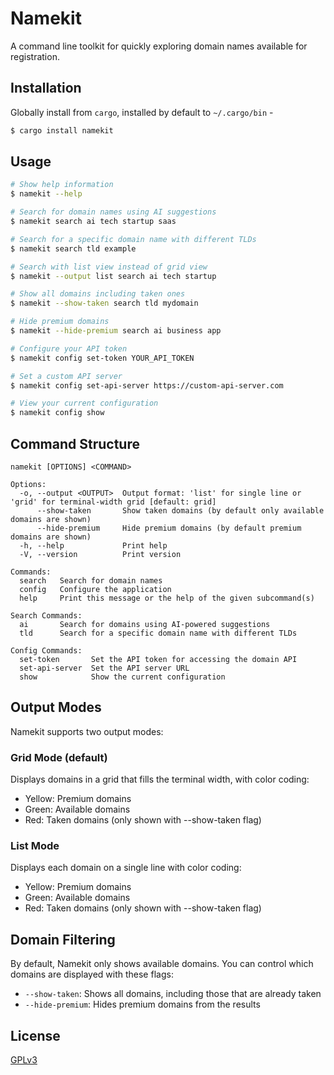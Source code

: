 # Namekit

A command line toolkit for quickly exploring domain names available for registration.

## Installation

Globally install from `cargo`, installed by default to `~/.cargo/bin` -

```sh
$ cargo install namekit
```

## Usage

```sh
# Show help information
$ namekit --help

# Search for domain names using AI suggestions
$ namekit search ai tech startup saas

# Search for a specific domain name with different TLDs
$ namekit search tld example

# Search with list view instead of grid view
$ namekit --output list search ai tech startup

# Show all domains including taken ones
$ namekit --show-taken search tld mydomain

# Hide premium domains
$ namekit --hide-premium search ai business app

# Configure your API token
$ namekit config set-token YOUR_API_TOKEN

# Set a custom API server
$ namekit config set-api-server https://custom-api-server.com

# View your current configuration
$ namekit config show
```

## Command Structure

```
namekit [OPTIONS] <COMMAND>

Options:
  -o, --output <OUTPUT>  Output format: 'list' for single line or 'grid' for terminal-width grid [default: grid]
      --show-taken       Show taken domains (by default only available domains are shown)
      --hide-premium     Hide premium domains (by default premium domains are shown)
  -h, --help             Print help
  -V, --version          Print version

Commands:
  search   Search for domain names
  config   Configure the application
  help     Print this message or the help of the given subcommand(s)

Search Commands:
  ai       Search for domains using AI-powered suggestions
  tld      Search for a specific domain name with different TLDs

Config Commands:
  set-token       Set the API token for accessing the domain API
  set-api-server  Set the API server URL
  show            Show the current configuration
```

## Output Modes

Namekit supports two output modes:

### Grid Mode (default)
Displays domains in a grid that fills the terminal width, with color coding:
- Yellow: Premium domains
- Green: Available domains
- Red: Taken domains (only shown with --show-taken flag)

### List Mode
Displays each domain on a single line with color coding:
- Yellow: Premium domains
- Green: Available domains
- Red: Taken domains (only shown with --show-taken flag)

## Domain Filtering

By default, Namekit only shows available domains. You can control which domains are displayed with these flags:

- `--show-taken`: Shows all domains, including those that are already taken
- `--hide-premium`: Hides premium domains from the results

## License

[GPLv3](LICENSE)